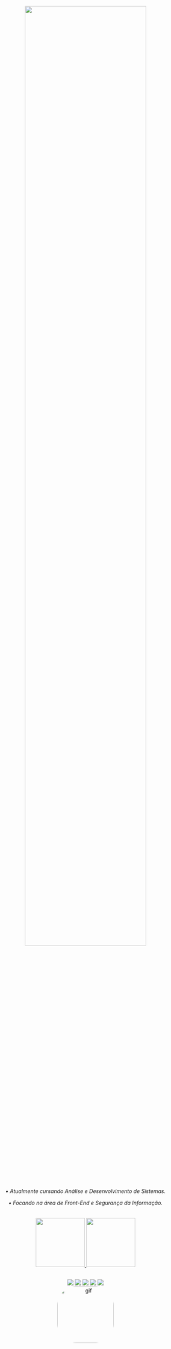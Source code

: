 <p align="center"><a href="https://www.linkedin.com/in/triishf/"><img width="80%" src="https://user-images.githubusercontent.com/97262077/160715989-8860460b-8cec-4744-9a6d-569131d51ba7.png" /></a></p>

<div align="center"> <h6> <i>• Atualmente cursando Análise e Desenvolvimento de Sistemas.<p>
  • Focando na área de Front-End e Segurança da Informação.</i> </h6> </div>
  
   <div align="center">
  <a href="https://github.com/triishf">
  <img height="130em" src="https://github-readme-stats.vercel.app/api?username=triishf&show_icons=true&theme=tokyonight&include_all_commits=true&count_private=true"/>
    <img height="130em" src="https://github-readme-stats.vercel.app/api/top-langs/?username=triishf&layout=compact&langs_count=7&theme=tokyonight"/>
 
</div>
  
  ##
  
  <div align="center"> 
  <a href="https://www.instagram.com/triishf/" target="_blank"><img src="https://img.shields.io/badge/-Instagram-%23E4405F?style=for-the-badge&logo=instagram&logoColor=white" target="_blank"></a>
 	<a href="https://www.facebook.com/patief1/" target="_blank"><img src="https://img.shields.io/badge/Facebook-1877F2?style=for-the-badge&logo=facebook&logoColor=white" target="_blank"></a>
 <a href="https://steamcommunity.com/id/Triiishf" target="_blank"><img src="https://img.shields.io/badge/Steam-000000?style=for-the-badge&logo=steam&logoColor=white" target="_blank"></a> 
  <a href = "patie.f.amorim@gmail.com"><img src="https://img.shields.io/badge/-Gmail-%23333?style=for-the-badge&logo=gmail&logoColor=white" target="_blank"></a>
  <a href="https://www.linkedin.com/in/triishf/" target="_blank"><img src="https://img.shields.io/badge/-LinkedIn-%230077B5?style=for-the-badge&logo=linkedin&logoColor=white" target="_blank"></a> 
  </div>
  
  <div align="center">
    <img align="center" alt="gif" height="150" style="border-radius:50px;" src="https://user-images.githubusercontent.com/97262077/160721471-1a6a90a2-6883-4e65-ae47-aafdbfdafe34.gif"> </div>
    
  
  
  
  
